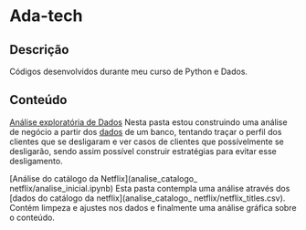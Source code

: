 # Ada-tech


## **Descrição**
Códigos desenvolvidos durante meu curso de Python e Dados.

## **Conteúdo**


[Análise exploratória de Dados](analise_exploratoria_de_dados/nova_analise.ipynb)
Nesta pasta estou construindo uma análise de negócio a partir dos [dados](analise_exploratoria_de_dados/churn.csv) de um banco, tentando traçar o perfil dos clientes que se desligaram e ver casos de clientes que possívelmente se desligarão, sendo assim possível construir estratégias para evitar esse desligamento.


[Análise do catálogo da Netflix](analise_catalogo_ netflix/analise_inicial.ipynb)
Esta pasta contempla uma análise através dos [dados do catálogo da netflix](analise_catalogo_ netflix/netflix_titles.csv). Contém limpeza e ajustes nos dados e finalmente uma análise gráfica sobre o conteúdo.
